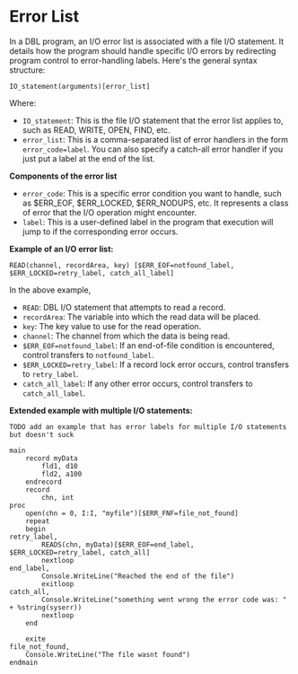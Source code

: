# Error List

In a DBL program, an I/O error list is associated with a file I/O statement. It details how the program should handle specific I/O errors by redirecting program control to error-handling labels. Here's the general syntax structure:

```
IO_statement(arguments)[error_list]
```

Where:

- `IO_statement`: This is the file I/O statement that the error list applies to, such as READ, WRITE, OPEN, FIND, etc.
- `error_list`: This is a comma-separated list of error handlers in the form `error_code=label`. You can also specify a catch-all error handler if you just put a label at the end of the list.

**Components of the error list**

- `error_code`: This is a specific error condition you want to handle, such as \$ERR_EOF, \$ERR_LOCKED, \$ERR_NODUPS, etc. It represents a class of error that the I/O operation might encounter.
- `label`: This is a user-defined label in the program that execution will jump to if the corresponding error occurs.

**Example of an I/O error list:**

```dbl
READ(channel, recordArea, key) [$ERR_EOF=notfound_label, $ERR_LOCKED=retry_label, catch_all_label]
```

In the above example,

- `READ`: DBL I/O statement that attempts to read a record.
- `recordArea`: The variable into which the read data will be placed.
- `key`: The key value to use for the read operation.
- `channel`: The channel from which the data is being read.
- `$ERR_EOF=notfound_label`: If an end-of-file condition is encountered, control transfers to `notfound_label`.
- `$ERR_LOCKED=retry_label`: If a record lock error occurs, control transfers to `retry_label`.
- `catch_all_label`: If any other error occurs, control transfers to `catch_all_label`.

**Extended example with multiple I/O statements:**

```dbl
TODO add an example that has error labels for multiple I/O statements but doesn't suck

main
    record myData
        fld1, d10
        fld2, a100
    endrecord
    record
        chn, int
proc
    open(chn = 0, I:I, "myfile")[$ERR_FNF=file_not_found]
    repeat
    begin
retry_label,
        READS(chn, myData)[$ERR_EOF=end_label, $ERR_LOCKED=retry_label, catch_all]
        nextloop
end_label,
        Console.WriteLine("Reached the end of the file")
        exitloop
catch_all,
        Console.WriteLine("something went wrong the error code was: " + %string(syserr))
        nextloop
    end

    exite
file_not_found,
    Console.WriteLine("The file wasnt found")
endmain
```
